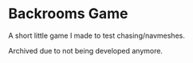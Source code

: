 # Backrooms Game

A short little game I made to test chasing/navmeshes.

Archived due to not being developed anymore.
